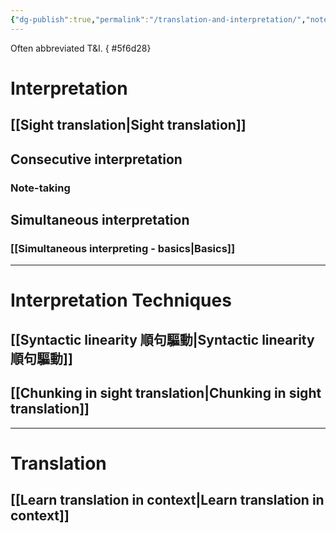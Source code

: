 ```yaml
---
{"dg-publish":true,"permalink":"/translation-and-interpretation/","noteIcon":"2","created":"","updated":""}
---
```


Often abbreviated T&I.
{ #5f6d28}


# Interpretation

## [[Sight translation\|Sight translation]]

## Consecutive interpretation

### Note-taking

## Simultaneous interpretation

### [[Simultaneous interpreting - basics\|Basics]]

---
# Interpretation Techniques

## [[Syntactic linearity 順句驅動\|Syntactic linearity 順句驅動]]

## [[Chunking in sight translation\|Chunking in sight translation]]

---
# Translation

## [[Learn translation in context\|Learn translation in context]]